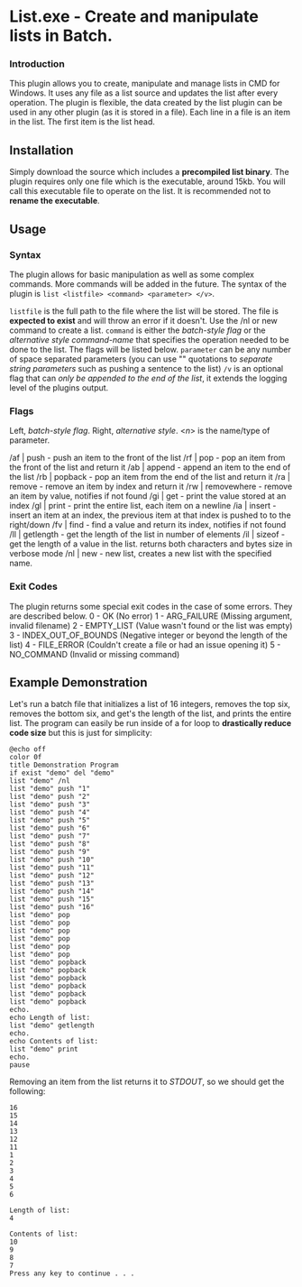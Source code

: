 # List.exe - Create and manipulate lists in Batch.
### Introduction
This plugin allows you to create, manipulate and manage lists in CMD for Windows. It uses any file as a list source and updates the list after every operation.
The plugin is flexible, the data created by the list plugin can be used in any other plugin (as it is stored in a file). Each line in a file is an item in the list.
The first item is the list head.

## Installation

Simply download the source which includes a **precompiled list binary**. The plugin requires only one file which is the executable, around 15kb. 
You will call this executable file to operate on the list. It is recommended not to **rename the executable**.

## Usage
### Syntax

The plugin allows for basic manipulation as well as some complex commands. More commands will be added in the future.
The syntax of the plugin is `list <listfile> <command> <parameter> </v>`.

`listfile` is the full path to the file where the list will be stored. The file is **expected to exist** and will throw an error if it doesn't. Use the /nl or new command to create a list.
`command` is either the _batch-style flag_ or the _alternative style command-name_ that specifies the operation needed to be done to the list. The flags will be listed below.
`parameter` can be any number of space separated parameters (you can use "" quotations to _separate string parameters_ such as pushing a sentence to the list)
`/v` is an optional flag that can _only be appended to the end of the list_, it extends the logging level of the plugins output.

### Flags

Left, _batch-style flag_. Right, _alternative style_. <_n_> is the name/type of parameter.

/af | push <value> - push an item to the front of the list
/rf | pop - pop an item from the front of the list and return it
/ab | append <value> - append an item to the end of the list
/rb | popback - pop an item from the end of the list and return it
/ra | remove <index> - remove an item by index and return it
/rw | removewhere <value> - remove an item by value, notifies if not found
/gi | get <index> - print the value stored at an index
/gl | print - print the entire list, each item on a newline
/ia | insert <index> <value> - insert an item at an index, the previous item at that index is pushed to to the right/down
/fv | find <value> - find a value and return its index, notifies if not found
/ll | getlength - get the length of the list in number of elements
/il | sizeof <index> - get the length of a value in the list. returns both characters and bytes size in verbose mode
/nl | new <filename> - new list, creates a new list with the specified name.

### Exit Codes
The plugin returns some special exit codes in the case of some errors. They are described below.
0 - OK (No error)
1 - ARG_FAILURE (Missing argument, invalid filename)
2 - EMPTY_LIST (Value wasn't found or the list was empty)
3 - INDEX_OUT_OF_BOUNDS (Negative integer or beyond the length of the list)
4 - FILE_ERROR (Couldn't create a file or had an issue opening it)
5 - NO_COMMAND (Invalid or missing command)

## Example Demonstration
Let's run a batch file that initializes a list of 16 integers, removes the top six, removes the bottom six, and get's the length of the list, and prints the entire list.
The program can easily be run inside of a for loop to **drastically reduce code size** but this is just for simplicity:
	
```
@echo off
color 0f
title Demonstration Program
if exist "demo" del "demo"
list "demo" /nl
list "demo" push "1"
list "demo" push "2"
list "demo" push "3"
list "demo" push "4"
list "demo" push "5"
list "demo" push "6"
list "demo" push "7"
list "demo" push "8"
list "demo" push "9"
list "demo" push "10"
list "demo" push "11"
list "demo" push "12"
list "demo" push "13"
list "demo" push "14"
list "demo" push "15"
list "demo" push "16"
list "demo" pop
list "demo" pop
list "demo" pop
list "demo" pop
list "demo" pop
list "demo" pop
list "demo" popback
list "demo" popback
list "demo" popback
list "demo" popback
list "demo" popback
list "demo" popback
echo.
echo Length of list:
list "demo" getlength
echo.
echo Contents of list:
list "demo" print
echo.
pause
```
	
Removing an item from the list returns it to _STDOUT_, so we should get the following:

```
16
15
14
13
12
11
1
2
3
4
5
6

Length of list:
4

Contents of list:
10
9
8
7
Press any key to continue . . .
```
